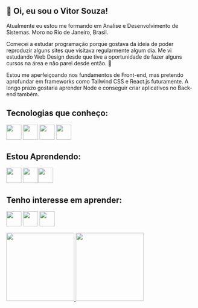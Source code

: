 ## :wave: Oi, eu sou o Vitor Souza!

Atualmente eu estou me formando em Analise e Desenvolvimento de Sistemas. Moro no Rio de Janeiro, Brasil.

Comecei a estudar programação porque gostava da ideia de poder reproduzir alguns sites que visitava regularmente algum dia. Me vi estudando Web Design desde que
tive a oportunidade de fazer alguns cursos na área e não parei desde então. :grimacing:

Estou me aperfeiçoando nos fundamentos de Front-end, mas pretendo aprofundar em frameworks como Tailwind CSS e React.js futuramente.
A longo prazo gostaria aprender Node e conseguir criar aplicativos no Back-end também.

## Tecnologias que conheço:
<img src="https://cdn.jsdelivr.net/gh/devicons/devicon/icons/html5/html5-original-wordmark.svg" width="40" height="40"/> <img src="https://cdn.jsdelivr.net/gh/devicons/devicon/icons/css3/css3-original-wordmark.svg" width="40" height="40"/> <img src="https://cdn.jsdelivr.net/gh/devicons/devicon/icons/javascript/javascript-original.svg" width="40" height="40"/> <img src="https://cdn.jsdelivr.net/gh/devicons/devicon/icons/git/git-original-wordmark.svg" width="40" height="40"/>

## Estou Aprendendo:
<img src="https://cdn.jsdelivr.net/gh/devicons/devicon/icons/sass/sass-original.svg" width="40" height="40"/> <img src="https://cdn.jsdelivr.net/gh/devicons/devicon/icons/tailwindcss/tailwindcss-plain.svg" width="40" height="40"/><img src="https://cdn.jsdelivr.net/gh/devicons/devicon/icons/react/react-original-wordmark.svg" width="40" height="40"/>

## Tenho interesse em aprender:
<img src="https://cdn.jsdelivr.net/gh/devicons/devicon/icons/nodejs/nodejs-original-wordmark.svg" width="40" height="40"/> <img src="https://cdn.jsdelivr.net/gh/devicons/devicon/icons/azure/azure-original.svg" width="40" height="40"/> <img src="https://cdn.jsdelivr.net/gh/devicons/devicon/icons/nextjs/nextjs-original.svg" width="40" height="40"/>


<div>
<a href="https://github.com/souza-vitor">
<img height="180em" src="https://github-readme-stats.vercel.app/api/top-langs/?username=souza-vitor&layout=compact&langs_count=7&theme=merko"/>
<img height="180em" src="https://github-readme-stats.vercel.app/api?username=souza-vitor&show_icons=true&theme=merko&include_all_commits=true&count_private=true"/>
</div>
          
          

<!---
souza-vitor/souza-vitor is a ✨ special ✨ repository because its `README.md` (this file) appears on your GitHub profile.
You can click the Preview link to take a look at your changes.
--->
